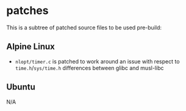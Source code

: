 # patches

This is a subtree of patched source files to be used pre-build:

## Alpine Linux

- `nlopt/timer.c` is patched to work around an issue with respect to `time.h`/`sys/time.h`
  differences between glibc and musl-libc

## Ubuntu

N/A

